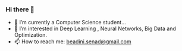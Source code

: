 ### Hi there 👋

- 🔭 I’m currently a Computer Science student...
- 🌱 I’m interested in Deep Learning , Neural Networks, Big Data and Optimization.
- 📫 How to reach me: beadini.senad@gmail.com
